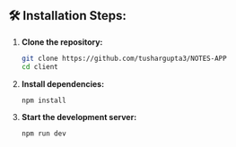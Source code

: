 <h2>🛠️ Installation Steps:</h2>

1. **Clone the repository:**

    ```bash
    git clone https://github.com/tushargupta3/NOTES-APP
    cd client
    ```

2. **Install dependencies:**

    ```bash
    npm install
    ```

3. **Start the development server:**

    ```bash
    npm run dev
    ```
